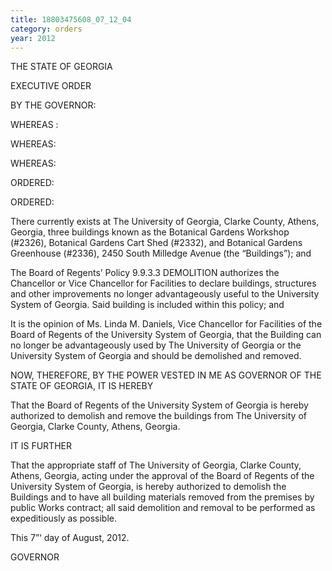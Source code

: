 ```yaml
---
title: 18803475608_07_12_04
category: orders
year: 2012
---
```

 

THE STATE OF GEORGIA

EXECUTIVE ORDER

BY THE GOVERNOR:

WHEREAS :

WHEREAS:

WHEREAS:

ORDERED:

ORDERED:

There currently exists at The University of Georgia, Clarke County, Athens,
Georgia, three buildings known as the Botanical Gardens Workshop (#2326),
Botanical Gardens Cart Shed (#2332), and Botanical Gardens Greenhouse
(#2336), 2450 South Milledge Avenue (the “Buildings”); and

The Board of Regents’ Policy 9.9.3.3 DEMOLITION authorizes the Chancellor or
Vice Chancellor for Facilities to declare buildings, structures and other
improvements no longer advantageously useful to the University System of
Georgia. Said building is included within this policy; and

It is the opinion of Ms. Linda M. Daniels, Vice Chancellor for Facilities of the
Board of Regents of the University System of Georgia, that the Building can no
longer be advantageously used by The University of Georgia or the University
System of Georgia and should be demolished and removed.

NOW, THEREFORE, BY THE POWER VESTED IN ME AS GOVERNOR OF THE
STATE OF GEORGIA, IT IS HEREBY

That the Board of Regents of the University System of Georgia is hereby
authorized to demolish and remove the buildings from The University of Georgia,
Clarke County, Athens, Georgia.

IT IS FURTHER

That the appropriate staff of The University of Georgia, Clarke County, Athens,
Georgia, acting under the approval of the Board of Regents of the University
System of Georgia, is hereby authorized to demolish the Buildings and to have all
building materials removed from the premises by public Works contract; all said
demolition and removal to be performed as expeditiously as possible.

This 7”‘ day of August, 2012.

GOVERNOR

